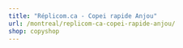 ```yaml
---
title: "Réplicom.ca - Copei rapide Anjou"
url: /montreal/replicom-ca-copei-rapide-anjou/
shop: copyshop
---
```


